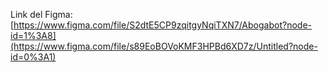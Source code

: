 Link del Figma: [https://www.figma.com/file/S2dtE5CP9zqitgyNqiTXN7/Abogabot?node-id=1%3A8](https://www.figma.com/file/s89EoBOVoKMF3HPBd6XD7z/Untitled?node-id=0%3A1)

